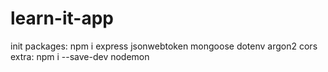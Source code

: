 # learn-it-app <br />

init packages: npm i express jsonwebtoken mongoose dotenv argon2 cors <br />
extra: npm i --save-dev nodemon <br />
